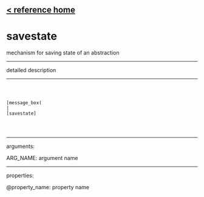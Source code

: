 [< reference home](ceammc_lib.html)
---

# savestate


mechanism for saving state of an abstraction

---

detailed description
<br>


---


```



[message_box(                                 
|
[savestate]


            
```

---
arguments:

ARG_NAME: argument name<br>

---
properties:

@property_name: property name<br>

